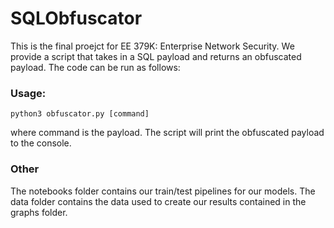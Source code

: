 # SQLObfuscator

This is the final proejct for EE 379K: Enterprise Network Security. We provide a script that takes in a SQL payload and returns an obfuscated payload. The code can be run as follows:

### Usage:
```
python3 obfuscator.py [command]
```

where command is the payload. The script will print the obfuscated payload to the console.

### Other
The notebooks folder contains our train/test pipelines for our models. The data folder contains the data used to create our results contained in the graphs folder.
